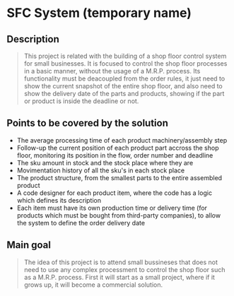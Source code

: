 # SFC System (temporary name)

## Description
> This project is related with the building of a shop floor control system for small businesses. It is focused to control the shop floor processes in a basic manner, without the usage of a M.R.P. process. Its functionality must be deacoupled from the order rules, it just need to show the current snapshot of the entire shop floor, and also need to show the delivery date of the parts and products, showing if the part or product is inside the deadline or not.

## Points to be covered by the solution
* The average processing time of each product machinery/assembly step
* Follow-up the current position of each product part accross the shop floor, monitoring its position in the flow, order number and deadline
* The sku amount in stock and the stock place where they are
* Movimentation history of all the sku's in each stock place
* The product structure, from the smallest parts to the entire assembled product
* A code designer for each product item, where the code has a logic which defines its description
* Each item must have its own production time or delivery time (for products which must be bought from third-party companies), to allow the system to define the order delivery date

## Main goal
> The idea of this project is to attend small bussineses that does not need to use any complex processment to control the shop floor such as a M.R.P. process. First it will start as a small project, where if it grows up, it will become a commercial solution.
